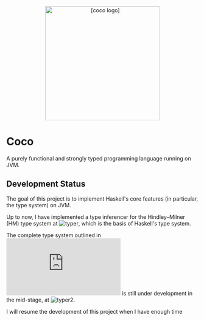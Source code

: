 <div align=center>
<img src="https://raw.githubusercontent.com/pzque/coco/master/doc/coco-logo-v3.png?token=ACTGKUY5Q75KUH2ICECRF5S56TJUM" width="300" alt="[coco logo]"/>
</div>

# Coco
A purely functional and strongly typed programming language running on JVM.

## Development Status

The goal of this project is to implement Haskell's core features (in particular, the type system)  on JVM.

Up to now, I have implemented a type inferencer for the Hindley–Milner (HM) type system at ![typer](https://github.com/pzque/carbon/tree/master/src/main/scala/com/pzque/coco/typer), which is the basis of Haskell's type system.

The complete type system outlined in ![Typing in Haskell](https://web.cecs.pdx.edu/~mpj/thih/thih.pdf) is still under development in the mid-stage, at ![typer2](https://github.com/pzque/carbon/tree/master/src/main/scala/com/pzque/coco/typer2).

I will resume the development of this project when I have enough time
